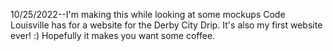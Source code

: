 10/25/2022--I'm making this while looking at some mockups Code Louisville has for a website for the Derby City Drip. It's also my first website ever! :) Hopefully it makes you want some coffee.